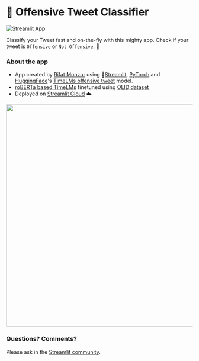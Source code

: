# 🤗 Offensive Tweet Classifier

[![Streamlit App](https://static.streamlit.io/badges/streamlit_badge_black_white.svg)](http://offensive-tweet-or-not.streamlit.app)

Classify your Tweet fast and on-the-fly with this mighty app. Check if your tweet is `Offensive` or `Not Offensive`. 🚀

### About the app

- App created by [Rifat Monzur](https://www.linkedin.com/in/rifatmonzur/) using 🎈[Streamlit](https://streamlit.io/), [PyTorch](https://pytorch.org) and [HuggingFace](https://huggingface.co/inference-api)'s [TimeLMs offensive tweet](https://huggingface.co/rifatmonzur/offensiveTweet) model.
- [roBERTa based TimeLMs](https://huggingface.co/cardiffnlp/twitter-roberta-base-offensive) finetuned using [OLID dataset](https://www.kaggle.com/datasets/feyzazkefe/olid-dataset/data)
- Deployed on [Streamlit Cloud](https://streamlit.io/cloud) ☁️

<img src ="https://user-images.githubusercontent.com/27242399/166001680-16a9e894-da21-405c-a8cc-37ad9364c254.png" width="600px"></img>

### Questions? Comments?

Please ask in the [Streamlit community](https://discuss.streamlit.io).
